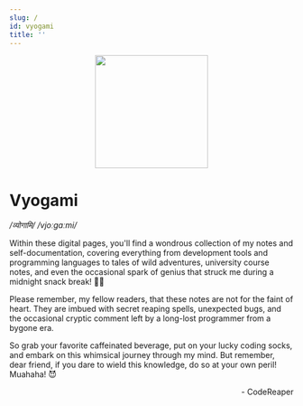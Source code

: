 ```yaml
---
slug: /
id: vyogami
title: ''
---
```


<p align="center">
<img src="img/vyogami.png" width="200"></img>
<h1>Vyogami</h1>
<i>/व्योगामि/ /vjoːɡaːmi/</i>
</p>

Within these digital pages, you'll find a wondrous collection of my notes and self-documentation, covering everything from development tools and programming languages to tales of wild adventures, university course notes, and even the occasional spark of genius that struck me during a midnight snack break! 🍕🚀

Please remember, my fellow readers, that these notes are not for the faint of heart. They are imbued with secret reaping spells, unexpected bugs, and the occasional cryptic comment left by a long-lost programmer from a bygone era.

So grab your favorite caffeinated beverage, put on your lucky coding socks, and embark on this whimsical journey through my mind. But remember, dear friend, if you dare to wield this knowledge, do so at your own peril! Muahaha! 😈

<p align="right">- CodeReaper</p>
